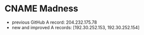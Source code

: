 CNAME Madness
=============
* previous GitHub A record: 204.232.175.78
* new and improved A records: [192.30.252.153, 192.30.252.154]